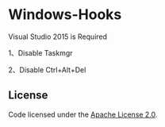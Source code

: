 # Windows-Hooks

Visual Studio 2015 is Required

1、Disable Taskmgr

2、Disable Ctrl+Alt+Del


## License

Code licensed under the [Apache License 2.0](LICENSE).



